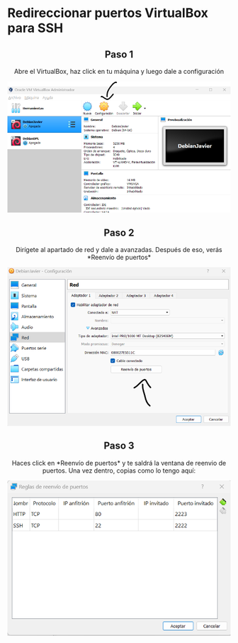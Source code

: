 # Redireccionar puertos VirtualBox para SSH

<div align="center">
  <h2>Paso 1</h2>
  <p>Abre el VirtualBox, haz click en tu máquina y luego dale a configuración</p>
  <img src="img/1.png" />

  <h2>Paso 2</h2>
  <p>Dirígete al apartado de red y dale a avanzadas. Después de eso, verás *Reenvío de puertos*</p>
  <img src="img/2.png" />

  <h2>Paso 3</h2>
  <p>Haces click en *Reenvío de puertos* y te saldrá la ventana de reenvio de puertos. Una vez dentro, copias como lo tengo aquí:</p>
  <img src="img/3.png" />
</div>
